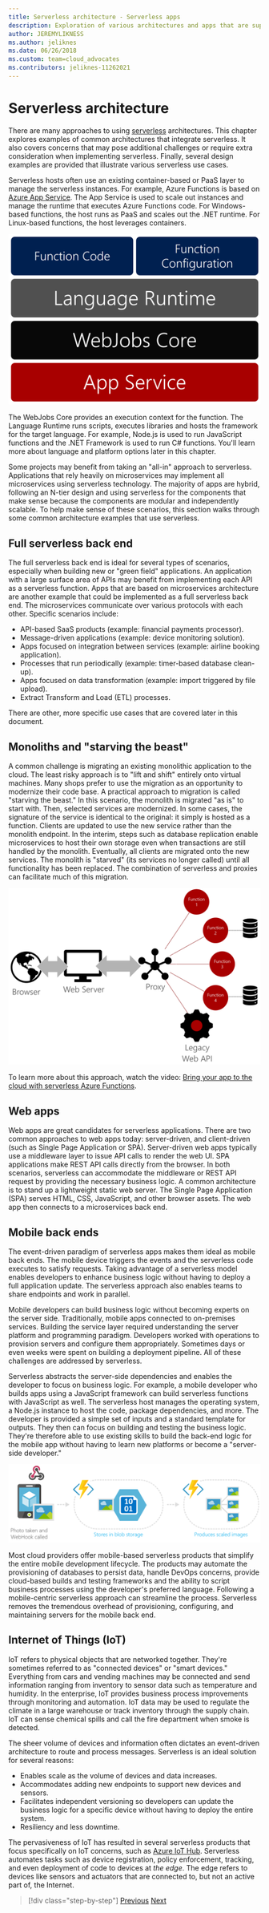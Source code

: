 ```yaml
---
title: Serverless architecture - Serverless apps
description: Exploration of various architectures and apps that are supported by serverless architectures, including web apps, mobile, and IoT.
author: JEREMYLIKNESS
ms.author: jeliknes
ms.date: 06/26/2018
ms.custom: team=cloud_advocates
ms.contributors: jeliknes-11262021
---
```

# Serverless architecture

There are many approaches to using [serverless](https://azure.com/serverless) architectures. This chapter explores examples of common architectures that integrate serverless. It also covers concerns that may pose additional challenges or require extra consideration when implementing serverless. Finally, several design examples are provided that illustrate various serverless use cases.

Serverless hosts often use an existing container-based or PaaS layer to manage the serverless instances. For example, Azure Functions is based on [Azure App Service](/azure/app-service/). The App Service is used to scale out instances and manage the runtime that executes Azure Functions code. For Windows-based functions, the host runs as PaaS and scales out the .NET runtime. For Linux-based functions, the host leverages containers.

![Azure Functions architecture](./media/azure-functions-architecture.png)

The WebJobs Core provides an execution context for the function. The Language Runtime runs scripts, executes libraries and hosts the framework for the target language. For example, Node.js is used to run JavaScript functions and the .NET Framework is used to run C# functions. You'll learn more about language and platform options later in this chapter.

Some projects may benefit from taking an "all-in" approach to serverless. Applications that rely heavily on microservices may implement all microservices using serverless technology. The majority of apps are hybrid, following an N-tier design and using serverless for the components that make sense because the components are modular and independently scalable. To help make sense of these scenarios, this section walks through some common architecture examples that use serverless.

## Full serverless back end

The full serverless back end is ideal for several types of scenarios, especially when building new or "green field" applications. An application with a large surface area of APIs may benefit from implementing each API as a serverless function. Apps that are based on microservices architecture are another example that could be implemented as a full serverless back end. The microservices communicate over various protocols with each other. Specific scenarios include:

- API-based SaaS products (example: financial payments processor).
- Message-driven applications (example: device monitoring solution).
- Apps focused on integration between services (example: airline booking application).
- Processes that run periodically (example: timer-based database clean-up).
- Apps focused on data transformation (example: import triggered by file upload).
- Extract Transform and Load (ETL) processes.

There are other, more specific use cases that are covered later in this document.

## Monoliths and "starving the beast"

A common challenge is migrating an existing monolithic application to the cloud. The least risky approach is to "lift and shift" entirely onto virtual machines. Many shops prefer to use the migration as an opportunity to modernize their code base. A practical approach to migration is called "starving the beast." In this scenario, the monolith is migrated "as is" to start with. Then, selected services are modernized. In some cases, the signature of the service is identical to the original: it simply is hosted as a function. Clients are updated to use the new service rather than the monolith endpoint. In the interim, steps such as database replication enable microservices to host their own storage even when transactions are still handled by the monolith. Eventually, all clients are migrated onto the new services. The monolith is "starved" (its services no longer called) until all functionality has been replaced. The combination of serverless and proxies can facilitate much of this migration.

![Serverless monolith migration](./media/serverless-monolith-migration.png)

To learn more about this approach, watch the video: [Bring your app to the cloud with serverless Azure Functions](/Events/Connect/2017/E102).

## Web apps

Web apps are great candidates for serverless applications. There are two common approaches to web apps today: server-driven, and client-driven (such as Single Page Application or SPA). Server-driven web apps typically use a middleware layer to issue API calls to render the web UI. SPA applications make REST API calls directly from the browser. In both scenarios, serverless can accommodate the middleware or REST API request by providing the necessary business logic. A common architecture is to stand up a lightweight static web server. The Single Page Application (SPA) serves HTML, CSS, JavaScript, and other browser assets. The web app then connects to a microservices back end.

## Mobile back ends

The event-driven paradigm of serverless apps makes them ideal as mobile back ends. The mobile device triggers the events and the serverless code executes to satisfy requests. Taking advantage of a serverless model enables developers to enhance business logic without having to deploy a full application update. The serverless approach also enables teams to share endpoints and work in parallel.

Mobile developers can build business logic without becoming experts on the server side. Traditionally, mobile apps connected to on-premises services. Building the service layer required understanding the server platform and programming paradigm. Developers worked with operations to provision servers and configure them appropriately. Sometimes days or even weeks were spent on building a deployment pipeline. All of these challenges are addressed by serverless.

Serverless abstracts the server-side dependencies and enables the developer to focus on business logic. For example, a mobile developer who builds apps using a JavaScript framework can build serverless functions with JavaScript as well. The serverless host manages the operating system, a Node.js instance to host the code, package dependencies, and more. The developer is provided a simple set of inputs and a standard template for outputs. They then can focus on building and testing the business logic. They're therefore able to use existing skills to build the back-end logic for the mobile app without having to learn new platforms or become a "server-side developer."

![Serverless mobile back end](./media/serverless-mobile-backend.png)

Most cloud providers offer mobile-based serverless products that simplify the entire mobile development lifecycle. The products may automate the provisioning of databases to persist data, handle DevOps concerns, provide cloud-based builds and testing frameworks and the ability to script business processes using the developer's preferred language. Following a mobile-centric serverless approach can streamline the process. Serverless removes the tremendous overhead of provisioning, configuring, and maintaining servers for the mobile back end.

## Internet of Things (IoT)

IoT refers to physical objects that are networked together. They're sometimes referred to as "connected devices" or "smart devices." Everything from cars and vending machines may be connected and send information ranging from inventory to sensor data such as temperature and humidity. In the enterprise, IoT provides business process improvements through monitoring and automation. IoT data may be used to regulate the climate in a large warehouse or track inventory through the supply chain. IoT can sense chemical spills and call the fire department when smoke is detected.

The sheer volume of devices and information often dictates an event-driven architecture to route and process messages. Serverless is an ideal solution for several reasons:

- Enables scale as the volume of devices and data increases.
- Accommodates adding new endpoints to support new devices and sensors.
- Facilitates independent versioning so developers can update the business logic for a specific device without having to deploy the entire system.
- Resiliency and less downtime.

The pervasiveness of IoT has resulted in several serverless products that focus specifically on IoT concerns, such as [Azure IoT Hub](/azure/iot-hub). Serverless automates tasks such as device registration, policy enforcement, tracking, and even deployment of code to devices at *the edge*. The edge refers to devices like sensors and actuators that are connected to, but not an active part of, the Internet.

>[!div class="step-by-step"]
>[Previous](architecture-approaches.md)
>[Next](serverless-architecture-considerations.md)
